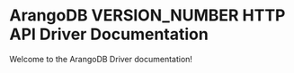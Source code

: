 ArangoDB VERSION_NUMBER HTTP API Driver Documentation
=====================================================

Welcome to the ArangoDB Driver documentation! 


